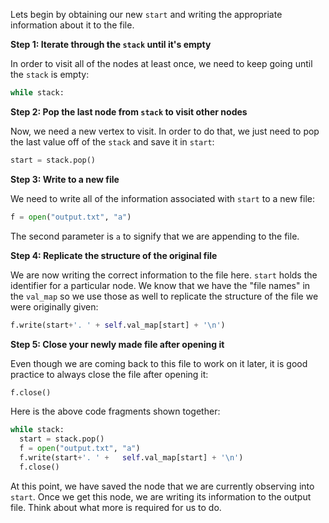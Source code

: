 <!---title{print_ordered_file_structure() Function Part 2 Explained}--->

<!--badges={Python:18,Algorithms:18}-->

<!--concepts={directedGraphs, introToGraphs, useOfGraphs, Depth First Search (DFS), Stack Manipulation}-->

Lets begin by obtaining our new `start` and writing the appropriate information about it to the file. 

**Step 1: Iterate through the `stack` until it's empty**

In order to visit all of the nodes at least once, we need to keep going until the `stack` is empty:

```python
while stack: 
```
**Step 2: Pop the last node from `stack` to visit other nodes**

Now, we need a new vertex to visit. In order to do that, we just need to pop the last value off of the `stack` and save it in `start`:

```python
start = stack.pop()
```
**Step 3: Write to a new file**

We need to write all of the information associated with `start` to a new file:

```python
f = open("output.txt", "a")
```
The second parameter is `a` to signify that we are appending to the file.

**Step 4: Replicate the structure of the original file**

We are now writing the correct information to the file here. `start` holds the identifier for a particular node. We know that we have the "file names" in the `val_map` so we use those as well to replicate the structure of the file we were originally given:

```python
f.write(start+'. ' + self.val_map[start] + '\n')
```
**Step 5: Close your newly made file after opening it**

Even though we are coming back to this file to work on it later, it is good practice to always close the file after opening it:

```python
f.close()
```

Here is the above code fragments shown together:

```python
while stack:
  start = stack.pop()
  f = open("output.txt", "a")
  f.write(start+'. ' +   self.val_map[start] + '\n')
  f.close()
```

At this point, we have saved the node that we are currently observing into `start`. Once we get this node, we are writing its information to the output file. Think about what more is required for us to do. 